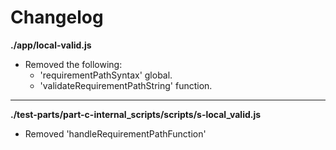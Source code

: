 # Changelog

**./app/local-valid.js**
* Removed the following:
	* 'requirementPathSyntax' global.
	* 'validateRequirementPathString' function.

---

**./test-parts/part-c-internal_scripts/scripts/s-local_valid.js**
* Removed 'handleRequirementPathFunction'
